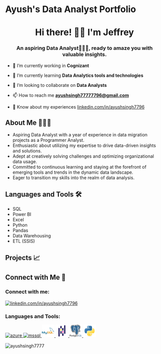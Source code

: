 

# Ayush's Data Analyst Portfolio
<h1 align="center">Hi there! 👋🏽 I'm Jeffrey</h1>
<h3 align="center">An aspiring Data Analyst👨🏽‍💻, ready to amaze you with valuable insights.</h3>

- 🔭 I’m currently working in **Cognizant**

- 🌱 I’m currently learning **Data Analytics tools and technologies**

- 👯 I’m looking to collaborate on **Data Analysts**

- 📫 How to reach me **ayushsingh77777796@gmail.com**

- 📄 Know about my experiences [linkedin.com/in/ayushsingh7796](linkedin.com/in/ayushsingh7796)

## About Me 🙋🏽‍♂️

- Aspiring Data Analyst with a year of experience in data migration projects as a Programmer Analyst. 
- Enthusiastic about utilizing my expertise to drive data-driven insights and solutions. 
- Adept at creatively solving challenges and optimizing organizational data usage. 
- Committed to continuous learning and staying at the forefront of emerging tools and trends in the dynamic data landscape.
- Eager to transition my skills into the realm of data analysis.



## Languages and Tools 🛠️

- SQL 
- Power BI
- Excel
- Python
- Pandas
- Data Warehousing
- ETL (SSIS)



## Projects 📈







## Connect with Me 🤝

<h3 align="left">Connect with me:</h3>
<p align="left">
<a href="https://linkedin.com/in/linkedin.com/in/ayushsingh7796" target="blank"><img align="center" src="https://raw.githubusercontent.com/rahuldkjain/github-profile-readme-generator/master/src/images/icons/Social/linked-in-alt.svg" alt="linkedin.com/in/ayushsingh7796" height="30" width="40" /></a>
</p>

<h3 align="left">Languages and Tools:</h3>
<p align="left"> <a href="https://azure.microsoft.com/en-in/" target="_blank" rel="noreferrer"> <img src="https://www.vectorlogo.zone/logos/microsoft_azure/microsoft_azure-icon.svg" alt="azure" width="40" height="40"/> </a> <a href="https://www.microsoft.com/en-us/sql-server" target="_blank" rel="noreferrer"> <img src="https://www.svgrepo.com/show/303229/microsoft-sql-server-logo.svg" alt="mssql" width="40" height="40"/> </a> <a href="https://www.mysql.com/" target="_blank" rel="noreferrer"> <img src="https://raw.githubusercontent.com/devicons/devicon/master/icons/mysql/mysql-original-wordmark.svg" alt="mysql" width="40" height="40"/> </a> <a href="https://pandas.pydata.org/" target="_blank" rel="noreferrer"> <img src="https://raw.githubusercontent.com/devicons/devicon/2ae2a900d2f041da66e950e4d48052658d850630/icons/pandas/pandas-original.svg" alt="pandas" width="40" height="40"/> </a> <a href="https://www.postgresql.org" target="_blank" rel="noreferrer"> <img src="https://raw.githubusercontent.com/devicons/devicon/master/icons/postgresql/postgresql-original-wordmark.svg" alt="postgresql" width="40" height="40"/> </a> <a href="https://www.python.org" target="_blank" rel="noreferrer"> <img src="https://raw.githubusercontent.com/devicons/devicon/master/icons/python/python-original.svg" alt="python" width="40" height="40"/> </a> </p>

<p><img align="center" src="https://github-readme-stats.vercel.app/api/top-langs?username=ayushsingh7777&show_icons=true&locale=en&layout=compact" alt="ayushsingh7777" /></p>















